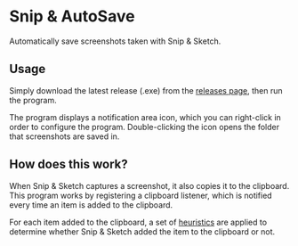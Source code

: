 # Snip & AutoSave

Automatically save screenshots taken with Snip & Sketch.

## Usage

Simply download the latest release (.exe) from the
[releases page](https://github.com/carlalbrecht/snip-and-autosave/releases),
then run the program.

The program displays a notification area icon, which you can right-click in
order to configure the program. Double-clicking the icon opens the folder that
screenshots are saved in.

## How does this work?

When Snip & Sketch captures a screenshot, it also copies it to the clipboard.
This program works by registering a clipboard listener, which is notified every
time an item is added to the clipboard.

For each item added to the clipboard, a set of
[heuristics](https://github.com/carlalbrecht/snip-and-autosave/blob/master/src/heuristics.rs)
are applied to determine whether Snip & Sketch added the item to the clipboard
or not. 
